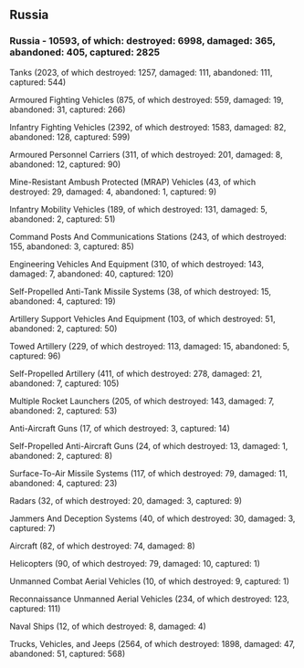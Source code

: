 
 
 ## Russia
 
 ### Russia - 10593, of which: destroyed: 6998, damaged: 365, abandoned: 405, captured: 2825

 

 

 Tanks (2023, of which destroyed: 1257, damaged: 111, abandoned: 111, captured: 544)

 Armoured Fighting Vehicles (875, of which destroyed: 559, damaged: 19, abandoned: 31, captured: 266)

 Infantry Fighting Vehicles (2392, of which destroyed: 1583, damaged: 82, abandoned: 128, captured: 599)

 Armoured Personnel Carriers (311, of which destroyed: 201, damaged: 8, abandoned: 12, captured: 90)

 Mine-Resistant Ambush Protected (MRAP) Vehicles (43, of which destroyed: 29, damaged: 4, abandoned: 1, captured: 9)

 Infantry Mobility Vehicles (189, of which destroyed: 131, damaged: 5, abandoned: 2, captured: 51)

 Command Posts And Communications Stations (243, of which destroyed: 155, abandoned: 3, captured: 85)

 Engineering Vehicles And Equipment (310, of which destroyed: 143, damaged: 7, abandoned: 40, captured: 120)

 Self-Propelled Anti-Tank Missile Systems (38, of which destroyed: 15, abandoned: 4, captured: 19)

 Artillery Support Vehicles And Equipment (103, of which destroyed: 51, abandoned: 2, captured: 50)

 Towed Artillery (229, of which destroyed: 113, damaged: 15, abandoned: 5, captured: 96)

 Self-Propelled Artillery (411, of which destroyed: 278, damaged: 21, abandoned: 7, captured: 105)

 Multiple Rocket Launchers (205, of which destroyed: 143, damaged: 7, abandoned: 2, captured: 53)

 Anti-Aircraft Guns (17, of which destroyed: 3, captured: 14)

 Self-Propelled Anti-Aircraft Guns (24, of which destroyed: 13, damaged: 1, abandoned: 2, captured: 8)

 Surface-To-Air Missile Systems (117, of which destroyed: 79, damaged: 11, abandoned: 4, captured: 23)

 Radars (32, of which destroyed: 20, damaged: 3, captured: 9)

 Jammers And Deception Systems (40, of which destroyed: 30, damaged: 3, captured: 7)

 Aircraft (82, of which destroyed: 74, damaged: 8)

 Helicopters (90, of which destroyed: 79, damaged: 10, captured: 1)

 Unmanned Combat Aerial Vehicles (10, of which destroyed: 9, captured: 1)

 Reconnaissance Unmanned Aerial Vehicles (234, of which destroyed: 123, captured: 111)

 Naval Ships (12, of which destroyed: 8, damaged: 4)

 Trucks, Vehicles, and Jeeps (2564, of which destroyed: 1898, damaged: 47, abandoned: 51, captured: 568)

